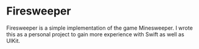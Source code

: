 # Firesweeper
Firesweeper is a simple implementation of the game Minesweeper. I wrote this as a personal project to gain more experience with Swift as well as UIKit. 
